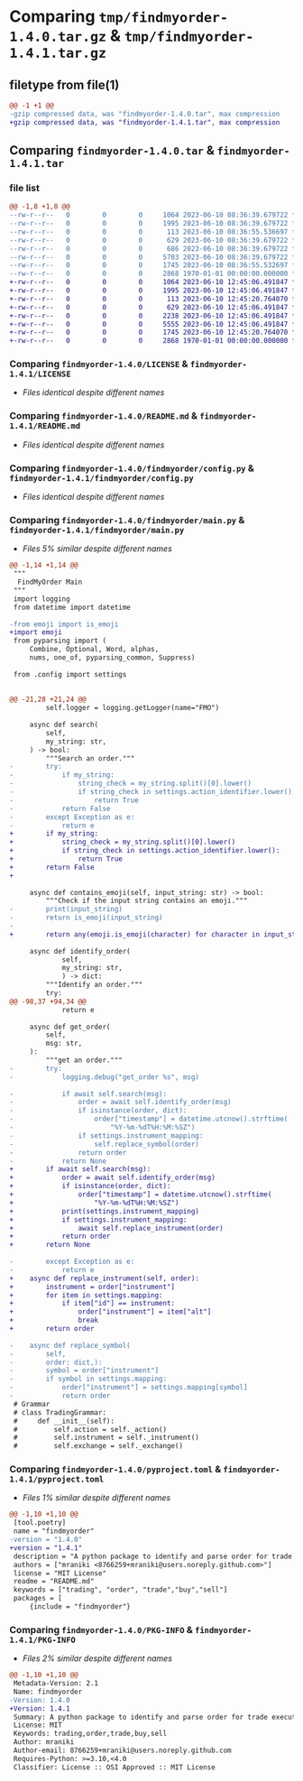 # Comparing `tmp/findmyorder-1.4.0.tar.gz` & `tmp/findmyorder-1.4.1.tar.gz`

## filetype from file(1)

```diff
@@ -1 +1 @@
-gzip compressed data, was "findmyorder-1.4.0.tar", max compression
+gzip compressed data, was "findmyorder-1.4.1.tar", max compression
```

## Comparing `findmyorder-1.4.0.tar` & `findmyorder-1.4.1.tar`

### file list

```diff
@@ -1,8 +1,8 @@
--rw-r--r--   0        0        0     1064 2023-06-10 08:36:39.679722 findmyorder-1.4.0/LICENSE
--rw-r--r--   0        0        0     1995 2023-06-10 08:36:39.679722 findmyorder-1.4.0/README.md
--rw-r--r--   0        0        0      113 2023-06-10 08:36:55.536697 findmyorder-1.4.0/findmyorder/__init__.py
--rw-r--r--   0        0        0      629 2023-06-10 08:36:39.679722 findmyorder-1.4.0/findmyorder/config.py
--rw-r--r--   0        0        0      686 2023-06-10 08:36:39.679722 findmyorder-1.4.0/findmyorder/default_settings.toml
--rw-r--r--   0        0        0     5703 2023-06-10 08:36:39.679722 findmyorder-1.4.0/findmyorder/main.py
--rw-r--r--   0        0        0     1745 2023-06-10 08:36:55.532697 findmyorder-1.4.0/pyproject.toml
--rw-r--r--   0        0        0     2868 1970-01-01 00:00:00.000000 findmyorder-1.4.0/PKG-INFO
+-rw-r--r--   0        0        0     1064 2023-06-10 12:45:06.491847 findmyorder-1.4.1/LICENSE
+-rw-r--r--   0        0        0     1995 2023-06-10 12:45:06.491847 findmyorder-1.4.1/README.md
+-rw-r--r--   0        0        0      113 2023-06-10 12:45:20.764070 findmyorder-1.4.1/findmyorder/__init__.py
+-rw-r--r--   0        0        0      629 2023-06-10 12:45:06.491847 findmyorder-1.4.1/findmyorder/config.py
+-rw-r--r--   0        0        0     2238 2023-06-10 12:45:06.491847 findmyorder-1.4.1/findmyorder/default_settings.toml
+-rw-r--r--   0        0        0     5555 2023-06-10 12:45:06.491847 findmyorder-1.4.1/findmyorder/main.py
+-rw-r--r--   0        0        0     1745 2023-06-10 12:45:20.764070 findmyorder-1.4.1/pyproject.toml
+-rw-r--r--   0        0        0     2868 1970-01-01 00:00:00.000000 findmyorder-1.4.1/PKG-INFO
```

### Comparing `findmyorder-1.4.0/LICENSE` & `findmyorder-1.4.1/LICENSE`

 * *Files identical despite different names*

### Comparing `findmyorder-1.4.0/README.md` & `findmyorder-1.4.1/README.md`

 * *Files identical despite different names*

### Comparing `findmyorder-1.4.0/findmyorder/config.py` & `findmyorder-1.4.1/findmyorder/config.py`

 * *Files identical despite different names*

### Comparing `findmyorder-1.4.0/findmyorder/main.py` & `findmyorder-1.4.1/findmyorder/main.py`

 * *Files 5% similar despite different names*

```diff
@@ -1,14 +1,14 @@
 """
  FindMyOrder Main
 """
 import logging
 from datetime import datetime
 
-from emoji import is_emoji
+import emoji
 from pyparsing import (
     Combine, Optional, Word, alphas,
     nums, one_of, pyparsing_common, Suppress)
 
 from .config import settings
 
 
@@ -21,28 +21,24 @@
         self.logger = logging.getLogger(name="FMO")
 
     async def search(
         self,
         my_string: str,
     ) -> bool:
         """Search an order."""
-        try:
-            if my_string:
-                string_check = my_string.split()[0].lower()
-                if string_check in settings.action_identifier.lower():
-                    return True
-            return False
-        except Exception as e:
-            return e
+        if my_string:
+            string_check = my_string.split()[0].lower()
+            if string_check in settings.action_identifier.lower():
+                return True
+        return False
+
 
     async def contains_emoji(self, input_string: str) -> bool:
         """Check if the input string contains an emoji."""
-        print(input_string)
-        return is_emoji(input_string)
-
+        return any(emoji.is_emoji(character) for character in input_string)
 
     async def identify_order(
             self,
             my_string: str,
             ) -> dict:
         """Identify an order."""
         try:
@@ -98,37 +94,34 @@
             return e
 
     async def get_order(
         self,
         msg: str,
     ):
         """get an order."""
-        try:
-            logging.debug("get_order %s", msg)
 
-            if await self.search(msg):
-                order = await self.identify_order(msg)
-                if isinstance(order, dict):
-                    order["timestamp"] = datetime.utcnow().strftime(
-                        "%Y-%m-%dT%H:%M:%SZ")
-                if settings.instrument_mapping:
-                    self.replace_symbol(order)
-                return order
-            return None
+        if await self.search(msg):
+            order = await self.identify_order(msg)
+            if isinstance(order, dict):
+                order["timestamp"] = datetime.utcnow().strftime(
+                    "%Y-%m-%dT%H:%M:%SZ")
+            print(settings.instrument_mapping)
+            if settings.instrument_mapping:
+                await self.replace_instrument(order)
+            return order
+        return None
 
-        except Exception as e:
-            return e
+    async def replace_instrument(self, order):
+        instrument = order["instrument"]
+        for item in settings.mapping:
+            if item["id"] == instrument:
+                order["instrument"] = item["alt"]
+                break
+        return order
 
-    async def replace_symbol(
-        self, 
-        order: dict,):
-        symbol = order["instrument"]
-        if symbol in settings.mapping:
-            order["instrument"] = settings.mapping[symbol]
-            return order
 # Grammar
 # class TradingGrammar:
 #     def __init__(self):
 #         self.action = self._action()
 #         self.instrument = self._instrument()
 #         self.exchange = self._exchange()
```

### Comparing `findmyorder-1.4.0/pyproject.toml` & `findmyorder-1.4.1/pyproject.toml`

 * *Files 1% similar despite different names*

```diff
@@ -1,10 +1,10 @@
 [tool.poetry]
 name = "findmyorder"
-version = "1.4.0"
+version = "1.4.1"
 description = "A python package to identify and parse order for trade execution."
 authors = ["mraniki <8766259+mraniki@users.noreply.github.com>"]
 license = "MIT License"
 readme = "README.md"
 keywords = ["trading", "order", "trade","buy","sell"]
 packages = [
     {include = "findmyorder"}
```

### Comparing `findmyorder-1.4.0/PKG-INFO` & `findmyorder-1.4.1/PKG-INFO`

 * *Files 2% similar despite different names*

```diff
@@ -1,10 +1,10 @@
 Metadata-Version: 2.1
 Name: findmyorder
-Version: 1.4.0
+Version: 1.4.1
 Summary: A python package to identify and parse order for trade execution.
 License: MIT
 Keywords: trading,order,trade,buy,sell
 Author: mraniki
 Author-email: 8766259+mraniki@users.noreply.github.com
 Requires-Python: >=3.10,<4.0
 Classifier: License :: OSI Approved :: MIT License
```

